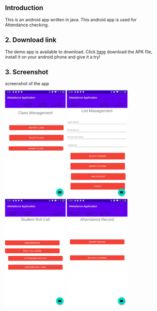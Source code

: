 
## Introduction
This is an android app written in java. This android app is used for Attendance checking. 

## 2. Download link
The demo app is available to download. Click [here][1] download the APK file, install it on your android phone and give it a try!

## 3. Screenshot
screenshot of the app 

<img src="files-for-release/01.jpg" alt="01" style="width:200px;"/>
<img src="files-for-release/02.jpg" alt="01" style="width:200px;"/>
<img src="files-for-release/03.jpg" alt="01" style="width:200px;"/>
<img src="files-for-release/04.jpg" alt="01" style="width:200px;"/>



[1]:	files-for-release/app-release.apk

